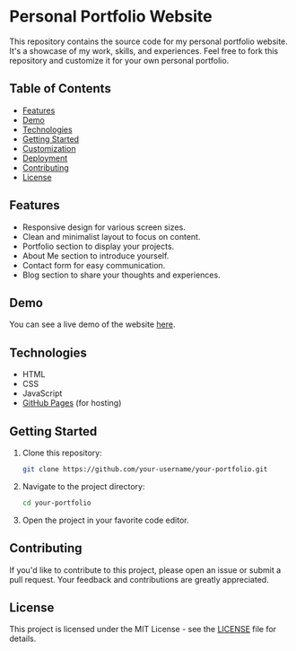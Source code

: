 # Personal Portfolio Website


This repository contains the source code for my personal portfolio website. It's a showcase of my work, skills, and experiences. Feel free to fork this repository and customize it for your own personal portfolio.

## Table of Contents

- [Features](#features)
- [Demo](#demo)
- [Technologies](#technologies)
- [Getting Started](#getting-started)
- [Customization](#customization)
- [Deployment](#deployment)
- [Contributing](#contributing)
- [License](#license)

## Features

- Responsive design for various screen sizes.
- Clean and minimalist layout to focus on content.
- Portfolio section to display your projects.
- About Me section to introduce yourself.
- Contact form for easy communication.
- Blog section to share your thoughts and experiences.

## Demo

You can see a live demo of the website [here](https://your-portfolio-url.com).


## Technologies

- HTML
- CSS
- JavaScript
- [GitHub Pages](https://pages.github.com/) (for hosting)

## Getting Started

1. Clone this repository:

   ```bash
   git clone https://github.com/your-username/your-portfolio.git
   ```

2. Navigate to the project directory:

   ```bash
   cd your-portfolio
   ```

3. Open the project in your favorite code editor.



## Contributing

If you'd like to contribute to this project, please open an issue or submit a pull request. Your feedback and contributions are greatly appreciated.

## License

This project is licensed under the MIT License - see the [LICENSE](LICENSE) file for details.
